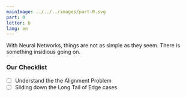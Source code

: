 ```yaml
---
mainImage: ../../../images/part-0.svg
part: 0
letter: b
lang: en
---
```


<div class="content">

With Neural Networks, things are not as simple as they seem. There is something insidious going on.

### Our Checklist
- [ ] Understand the the Alignment Problem
- [ ] Sliding down the Long Tail of Edge cases

</div>
